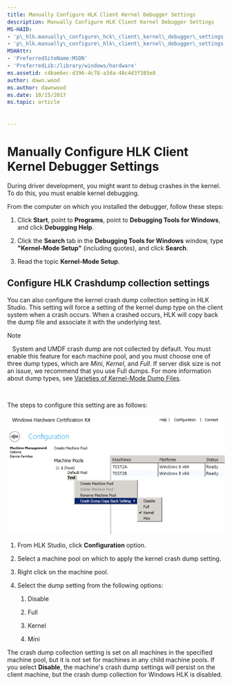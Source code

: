 ```yaml
---
title: Manually Configure HLK Client Kernel Debugger Settings
description: Manually Configure HLK Client Kernel Debugger Settings
MS-HAID:
- 'p\_hlk.manually\_configure\_hck\_client\_kernel\_debugger\_settings'
- 'p\_hlk.manually\_configure\_hlk\_client\_kernel\_debugger\_settings'
MSHAttr:
- 'PreferredSiteName:MSDN'
- 'PreferredLib:/library/windows/hardware'
ms.assetid: c4bae6ec-d396-4c78-a3da-48c4d3f385e8
author: dawn.wood
ms.author: dawnwood
ms.date: 10/15/2017
ms.topic: article


---
```


# Manually Configure HLK Client Kernel Debugger Settings


During driver development, you might want to debug crashes in the kernel. To do this, you must enable kernel debugging.

From the computer on which you installed the debugger, follow these steps:

1.  Click **Start**, point to **Programs**, point to **Debugging Tools for Windows**, and click **Debugging Help**.

2.  Click the **Search** tab in the **Debugging Tools for Windows** window, type **"Kernel-Mode Setup"** (including quotes), and click **Search**.

3.  Read the topic **Kernel-Mode Setup**.

## <span id="Configure_HLK_Crashdump_collection_settings"></span><span id="configure_hlk_crashdump_collection_settings"></span><span id="CONFIGURE_HLK_CRASHDUMP_COLLECTION_SETTINGS"></span>Configure HLK Crashdump collection settings


You can also configure the kernel crash dump collection setting in HLK Studio. This setting will force a setting of the kernel dump type on the client system when a crash occurs. When a crashed occurs, HLK will copy back the dump file and associate it with the underlying test.

>[!NOTE]
>  
System and UMDF crash dump are not collected by default. You must enable this feature for each machine pool, and you must choose one of three dump types, which are *Mini*, *Kernel*, and *Full*. If server disk size is not an issue, we recommend that you use Full dumps. For more information about dump types, see [Varieties of Kernel-Mode Dump Files](http://go.microsoft.com/fwlink/p/?linkid=313314).

 

The steps to configure this setting are as follows:

![hlk configuration crashdump setting](images/hck-winb-config-crashdump-setting.png)

1.  From HLK Studio, click **Configuration** option.

2.  Select a machine pool on which to apply the kernel crash dump setting.

3.  Right click on the machine pool.

4.  Select the dump setting from the following options:

    1.  Disable

    2.  Full

    3.  Kernel

    4.  Mini

The crash dump collection setting is set on all machines in the specified machine pool, but it is not set for machines in any child machine pools. If you select **Disable**, the machine's crash dump settings will persist on the client machine, but the crash dump collection for Windows HLK is disabled.

 

 







